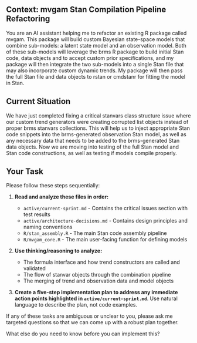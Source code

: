 ## Context: mvgam Stan Compilation Pipeline Refactoring

You are an AI assistant helping me to refactor an existing R package called mvgam. This package will build custom Bayesian state-space models that combine sub-models: a latent state model and an observation model. Both of these sub-models will leverage the brms R package to build initial Stan code, data objects and to accept custom prior specifications, and my package will then integrate the two sub-models into a single Stan file that may also incorporate custom dynamic trends. My package will then pass the full Stan file and data objects to rstan or cmdstanr for fitting the model in Stan. 

## Current Situation

We have just completed fixing a critical stanvars class structure issue where our custom trend generators were creating corrupted list objects instead of proper brms stanvars collections. This will help us to inject appropriate Stan code snippets into the brms-generated observation Stan model, as well as any necessary data that needs to be added to the brms-generated Stan data objects. Now we are moving into testing of the full Stan model and Stan code constructions, as well as testing if models compile properly.

## Your Task

Please follow these steps sequentially:

1. **Read and analyze these files in order:**
   - `active/current-sprint.md` - Contains the critical issues section with test results
   - `active/architecture-decisions.md` - Contains design principles and naming conventions
   - `R/stan_assembly.R` - The main Stan code assembly pipeline
   - `R/mvgam_core.R` - The main user-facing function for defining models

2. **Use thinking/reasoning to analyze:**
   - The formula interface and how trend constructors are called and validated
   - The flow of stanvar objects through the combination pipeline
   - The merging of trend and observation data and model objects

3. **Create a five-step implementation plan to address any immediate action points highlighted in `active/current-sprint.md`**. Use natural language to describe the plan, not code examples.

If any of these tasks are ambiguous or unclear to you, please ask me targeted questions so that we can come up with a robust plan together.


What else do you need to know before you can implement this?
